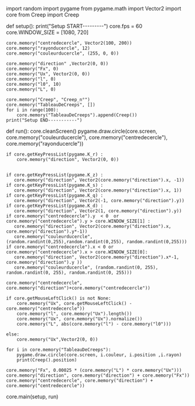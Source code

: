 import random
import pygame
from pygame.math import Vector2
import core
from Creep import Creep


def setup():
    print("Setup START---------")
    core.fps = 60
    core.WINDOW_SIZE = [1080, 720]

    core.memory("centredecercle", Vector2(100, 200))
    core.memory("rayonducercle", 12)
    core.memory("couleurducercle", (255, 0, 0))

    core.memory("direction" ,Vector2(0, 0))
    core.memory("Fx", 0)
    core.memory("Ux", Vector2(0, 0))
    core.memory("l", 0)
    core.memory("l0", 10)
    core.memory("L", 0)

    core.memory("Creep", "Creep_n°")
    core.memory("TableauDeCreeps", [])
    for i in range(100):
        core.memory("TableauDeCreeps").append(Creep())
    print("Setup END-----------")


def run():
    core.cleanScreen()
    pygame.draw.circle(core.screen, core.memory("couleurducercle"), core.memory("centredecercle"), core.memory("rayonducercle"))

    if core.getKeyPressList(pygame.K_r) :
        core.memory("direction", Vector2(0, 0))


    if core.getKeyPressList(pygame.K_z) :
       core.memory("direction", Vector2(core.memory("direction").x, -1))
    if core.getKeyPressList(pygame.K_s) :
       core.memory("direction", Vector2(core.memory("direction").x, 1))
    if core.getKeyPressList(pygame.K_q) :
       core.memory("direction", Vector2(-1, core.memory("direction").y))
    if core.getKeyPressList(pygame.K_d) :
       core.memory("direction", Vector2(1, core.memory("direction").y))
    if core.memory("centredecercle").y  < 0  or core.memory("centredecercle").y > core.WINDOW_SIZE[1] :
       core.memory("direction", Vector2(core.memory("direction").x, core.memory("direction").y*-1))
       core.memory("couleurducercle", (random.randint(0,255),random.randint(0,255), random.randint(0,255)))
    if core.memory("centredecercle").x < 0 or core.memory("centredecercle").x > core.WINDOW_SIZE[0]:
       core.memory("direction", Vector2(core.memory("direction").x*-1, core.memory("direction").y ))
       core.memory("couleurducercle", (random.randint(0, 255), random.randint(0, 255), random.randint(0, 255)))

    core.memory("centredecercle", core.memory("direction")+core.memory("centredecercle"))

    if core.getMouseLeftClick() is not None:
        core.memory("Ux", core.getMouseLeftClick() - core.memory("centredecercle"))
        core.memory("l", core.memory("Ux").length())
        core.memory("Ux", core.memory("Ux").normalize())
        core.memory("L", abs(core.memory("l") - core.memory("l0")))

    else:
        core.memory("Ux",Vector2(0, 0))

    for i in core.memory("TableauDeCreeps"):
        pygame.draw.circle(core.screen, i.couleur, i.position ,i.rayon)
        print(Creep().position)

    core.memory("Fx", 0.00025 * (core.memory("L") * core.memory("Ux")))
    core.memory("direction", core.memory("direction") + core.memory("Fx"))
    core.memory("centredecercle", core.memory("direction") + core.memory("centredecercle"))

core.main(setup, run)
